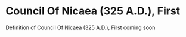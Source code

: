 # Council Of Nicaea (325 A.D.), First
Definition of Council Of Nicaea (325 A.D.), First coming soon

